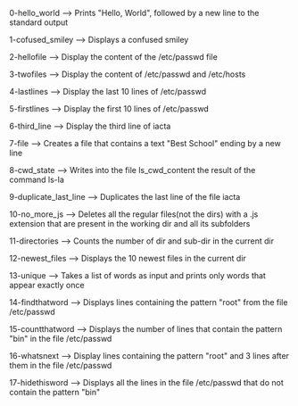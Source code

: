 0-hello_world --> Prints "Hello, World", followed by a new line to the standard output

1-cofused_smiley --> Displays a confused smiley

2-hellofile --> Display the content of the /etc/passwd file

3-twofiles --> Display the content of /etc/passwd and /etc/hosts

4-lastlines --> Display the last 10 lines of /etc/passwd

5-firstlines --> Display the first 10 lines of /etc/passwd

6-third_line --> Display the third line of iacta

7-file --> Creates a file that contains a text "Best School" ending by a new line

8-cwd_state --> Writes into the file ls_cwd_content the result of the command ls-la

9-duplicate_last_line --> Duplicates the last line of the file iacta

10-no_more_js --> Deletes all the regular files(not the dirs) with a .js extension that are present in the working dir and all its subfolders

11-directories --> Counts the number of dir and sub-dir in the current dir

12-newest_files --> Displays the 10 newest files in the current dir

13-unique --> Takes a list of words as input and prints only words that appear exactly once

14-findthatword --> Displays lines containing the pattern "root" from the file /etc/passwd

15-countthatword --> Displays the number of lines that contain the pattern "bin" in the file /etc/passwd

16-whatsnext --> Display lines containing the pattern "root" and 3 lines after them in the file /etc/passwd

17-hidethisword --> Displays all the lines in the file /etc/passwd that do not contain the pattern "bin"
